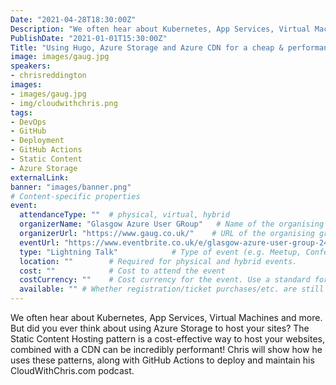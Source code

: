 ```yaml
---
Date: "2021-04-28T18:30:00Z"
Description: "We often hear about Kubernetes, App Services, Virtual Machines and more. But did you ever think about using Azure Storage to host your sites? The Static Content Hosting pattern is a cost-effective way to host your websites, combined with a CDN can be incredibly performant! Chris will show how he uses these patterns, along with GitHub Actions to deploy and maintain his CloudWithChris.com podcast."
PublishDate: "2021-01-01T15:30:00Z"
Title: "Using Hugo, Azure Storage and Azure CDN for a cheap & performant site on Azure"
image: images/gaug.jpg
speakers:
- chrisreddington
images:
- images/gaug.jpg
- img/cloudwithchris.png
tags:
- DevOps
- GitHub
- Deployment
- GitHub Actions
- Static Content
- Azure Storage
externalLink: 
banner: "images/banner.png"
# Content-specific properties
event:
  attendanceType: ""  # physical, virtual, hybrid
  organizerName: "Glasgow Azure User GRoup"   # Name of the organising group / event (e.g. Name of the conference)
  organizerUrl: "https://www.gaug.co.uk/"    # URL of the organising group
  eventUrl: "https://www.eventbrite.co.uk/e/glasgow-azure-user-group-24-tickets-143276745603"        # URL of the specific event, if applicable (e.g. a meetup talk, rather than the meetup group)
  type: "Lightning Talk"            # Type of event (e.g. Meetup, Conference, etc.)
  location: ""        # Required for physical and hybrid events.
  cost: ""            # Cost to attend the event
  costCurrency: ""    # Cost currency for the event. Use a standard format - http://en.wikipedia.org/wiki/ISO_4217
  available: "" # Whether registration/ticket purchases/etc. are still available (true/false). Defaults to false when event is in past.
---
```

We often hear about Kubernetes, App Services, Virtual Machines and more. But did you ever think about using Azure Storage to host your sites? The Static Content Hosting pattern is a cost-effective way to host your websites, combined with a CDN can be incredibly performant! Chris will show how he uses these patterns, along with GitHub Actions to deploy and maintain his CloudWithChris.com podcast.